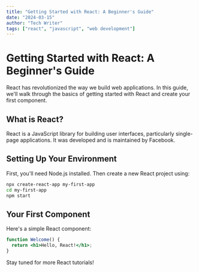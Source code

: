 ```yaml
---
title: "Getting Started with React: A Beginner's Guide"
date: "2024-03-15"
author: "Tech Writer"
tags: ["react", "javascript", "web development"]
---
```


# Getting Started with React: A Beginner's Guide

React has revolutionized the way we build web applications. In this guide, we'll walk through the basics of getting started with React and create your first component.

## What is React?

React is a JavaScript library for building user interfaces, particularly single-page applications. It was developed and is maintained by Facebook.

## Setting Up Your Environment

First, you'll need Node.js installed. Then create a new React project using:

```bash
npx create-react-app my-first-app
cd my-first-app
npm start
```

## Your First Component

Here's a simple React component:

```jsx
function Welcome() {
  return <h1>Hello, React!</h1>;
}
```

Stay tuned for more React tutorials!